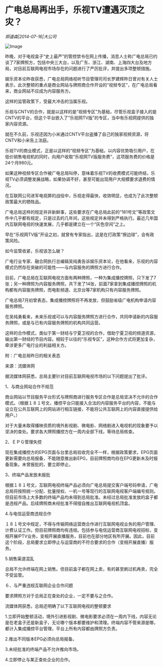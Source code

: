 # 广电总局再出手，乐视TV遭遇灭顶之灾？

*郑道森|2014-07-16|大公司*

![Image](http://static.ylzbl.com/uploads/ueditor/php/upload/image/20180307/1520415469627374.jpeg)

昨晚，对于电视盒子“史上最严”的管控禁令在网上传播，消息人士称广电总局已约谈了7家牌照方，包括中央三大台，以及广东、浙江、湖南、上海四大台及地方局，对目前互联网电视市场存在的问题进行了严厉批评，并提出多项整顿措施。

娱乐资本论昨夜获悉，广电总局网络视听节目管理司司长罗建辉昨日曾对有关人士表示，此次整顿的重点是商业网站与牌照商合作开设的“视频专区”，在广电总局看来，商业网站不应成为内容服务方。

这样的监管政策下，受最大冲击的当属乐视。

乐视与CNTV的合作，就是以这样的是“视频专区”为基础，尽管乐视盒子接入的是CNTV的平台，但这个平台嵌入了“乐视网TV版”的专区，当中有乐视网提供的独家内容资源。

就在不久前，乐视还因为小米通过CNTV平台盗播了自己的独家视频资源，将CNTV和小米告上法庭。

乐视TV的商业模式，正是以这样的“视频专区”为基础，以内容优势吸引用户，在低价销售电视机的同时，向用户收取“乐视网TV版服务费”，这项服务费的价格是24个月980元。

如果这种视频专区合作被广电总局叫停，意味着乐视TV的收费模式可能终结，乐视TV必须调整发展战略，如果协调不好，甚至可能出现用户大规模要求退费的情况。

在互联网公司进军电视屏的战役中，乐视走得最快，收效明显，也成为了此次整顿政策最大的牺牲品。

广电总局这样的规定并非新鲜事，这些要求在广电总局此前的“181号文”等政策文件中几乎都有规定，只是过去的几年间，这些规定并未得到严格执行。最近几年国内互联网电视的快速发展，几乎都是建立在一个“灰色空间”之上。

早在“乐视网TV版”开设之初，就曾有专家指出，这是在打政策“擦边球”，会有政策风险。

如今监管收紧，乐视该怎么破？

广电行业专家、融合网执行总编辑吴纯勇告诉娱乐资本论，在他看来，乐视的内容模式仍然存在突破的可能性——与内容服务的牌照方进行合作。

目前，广电总局在互联网电视方面有两种牌照，一种为集成播控牌照，只下发了7张；另一种牌照为内容服务牌照，共下发了14张，前面7家拿到集成播控牌照的机构都有内容服务牌照，而电影频道、北京台等7家机构只有内容服务牌照。

广电总局7月初曾表态，集成播控牌照将不再发放，但鼓励省级广电机构申请内容服务牌照。

在吴纯勇看来，未来乐视或可以与内容服务牌照方进行合作，共同申请新的内容服务牌照，或是与已有内容服务牌照的机构共同运营。

这样的合作模式，类似于第一财经与宁夏卫视的合作，借助宁夏卫视的频道资源，输出第一财经的节目内容。相较于以往的“乐视专区”，这种合作方式将更加复杂，牵涉更多广电行业的利益相关方。

附：广电总局昨日的相关表态

来源：流媒体网

据流媒体网获悉，总局主要针对目前互联网电视市场的以下问题提出了批评。

1、与商业网站合作不规范

商业网站以节目服务平台形式与牌照商进行服务专区合作是总局坚决不允许的合作模式。（根据１８１号文，播控平台只能接入合法的内容服务平台的内容，不能与设立在公共互联网上的网站进行相互链接，不能将公共互联网上的内容直接提供给用户。）

对于大量未取得播映资质的境外影视剧、微电影、网络剧进入电视机的现象要予以坚决的查处。要求各大牌照播控方在一周内全部下线，等待总局核查。

2、ＥＰＧ管理失控

现在集成播控方的EPG页面与台里总局验收完全不一样，根据政策要求，EPG页面更新需要向总局报备，不能随意推出新EPG，目前牌照商均存在EPG更新未及时报备现象。未曾报批的，要立即停止。

3、终端产品发放未报批

根据１８１号文，互联网电视终端产品必须向广电总局提交客户端号码申请，广电总局将按照统一分配、批量授权、一机一号等现行的互联网电视客户端编号规则。但目前市场上大多数的终端产品均未得到总局批准。未经过总局批准发放的盒子都是违规产品。后续牌照商未经批准不得擅自推出互联网电视机顶盒。

4.与电信运营商违规合作

１８１号文中规定，不得与传输网络运营商合作进行互联网电视业务的用户管理、计费认证工作。但目前牌照商均有违规。包括参与电信运营商互联网电视招标，变相开展IPTV业务，变相开展直播服务，目前也在部分地区有所开展。因此，目前这个阶段，总局要求立即停止与运营商的不符合要求的合作（变相开展直播）服务。

5.销售渠道混乱

总局不允许终端在网上销售。但目前盒子都在网上卖，有的甚至刷过机再卖，完全不受监管。

６、与严重违规互联网企业合作问题

要求牌照方对于总局正在查处的企业，一定不要与之合作。

流媒体网获悉，总局还明确了以下互联网电视的整顿要求

1.立即开始整顿活动，境外引进影视剧、微电影要求必须在一周内下线，内容无论是在老盒子还是新盒子，无论哪个版本都要维护和清理。终端内容不管来源是哪，都计入集成播控平台管理，平台上所有内容都由牌照方负责。

2.推出不同版本EPG必须向总局报备。

3.未经批准的终端产品不允许推向市场。

4.立即停止与某正查处企业的合作。

